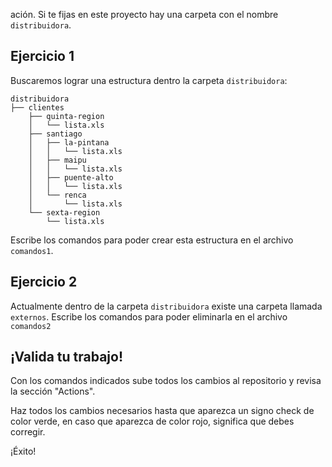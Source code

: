 

ación.
Si te fijas en este proyecto hay una carpeta con el nombre `distribuidora`.


## Ejercicio 1

Buscaremos lograr una estructura dentro la carpeta `distribuidora`:

```
distribuidora
├── clientes
    ├── quinta-region
    │   └── lista.xls
    ├── santiago
    │   ├── la-pintana
    │   │   └── lista.xls
    │   ├── maipu
    │   │   └── lista.xls
    │   ├── puente-alto
    │   │   └── lista.xls
    │   └── renca
    │       └── lista.xls
    └── sexta-region
        └── lista.xls
```

Escribe los comandos para poder crear esta estructura en el archivo `comandos1`.

## Ejercicio 2

Actualmente dentro de la carpeta `distribuidora` existe una carpeta llamada  `externos`.
Escribe los comandos para poder eliminarla en el archivo `comandos2`


## ¡Valida tu trabajo!

Con los comandos indicados sube todos los cambios al repositorio y revisa la sección "Actions".

Haz todos los cambios necesarios hasta que aparezca un signo check de color verde, en caso que aparezca de color rojo, significa que debes corregir.

¡Éxito!

